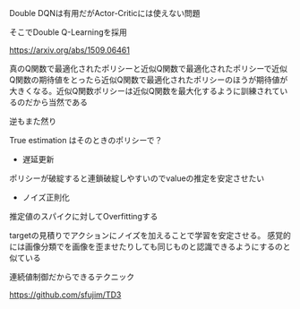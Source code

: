Double DQNは有用だがActor-Criticには使えない問題


そこでDouble Q-Learningを採用

https://arxiv.org/abs/1509.06461


真のQ関数で最適化されたポリシーと近似Q関数で最適化されたポリシーで近似Q関数の期待値をとったら近似Q関数で最適化されたポリシーのほうが期待値が大きくなる。近似Q関数ポリシーは近似Q関数を最大化するように訓練されているのだから当然である

逆もまた然り


True estimation はそのときのポリシーで？


- 遅延更新

ポリシーが破綻すると連鎖破綻しやすいのでvalueの推定を安定させたい


- ノイズ正則化

推定値のスパイクに対してOverfittingする

targetの見積りでアクションにノイズを加えることで学習を安定させる。
感覚的には画像分類でを画像を歪ませたりしても同じものと認識できるようにするのと似ている

連続値制御だからできるテクニック


https://github.com/sfujim/TD3
